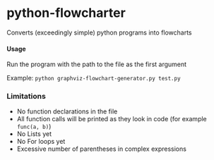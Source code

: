 # python-flowcharter

Converts (exceedingly simple) python programs into flowcharts

#### Usage
Run the program with the path to the file as the first argument

Example: `python graphviz-flowchart-generator.py test.py`


### Limitations
* No function declarations in the file
* All function calls will be printed as they look in code (for example `func(a, b)`)
* No Lists yet
* No For loops yet
* Excessive number of parentheses in complex expressions
